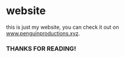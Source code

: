 # website

this is just my website, you can check it out on www.penguinproductions.xyz.

### THANKS FOR READING! ###
